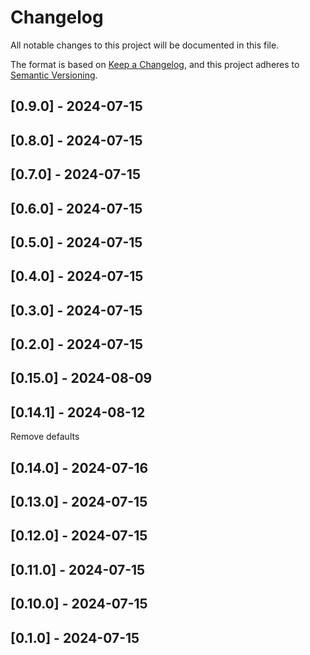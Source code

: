 # Changelog
All notable changes to this project will be documented in this file.

The format is based on [Keep a Changelog](https://keepachangelog.com/en/1.0.0/),
and this project adheres to [Semantic Versioning](https://semver.org/spec/v2.0.0.html).

## [0.9.0] - 2024-07-15


## [0.8.0] - 2024-07-15


## [0.7.0] - 2024-07-15


## [0.6.0] - 2024-07-15


## [0.5.0] - 2024-07-15


## [0.4.0] - 2024-07-15


## [0.3.0] - 2024-07-15


## [0.2.0] - 2024-07-15


## [0.15.0] - 2024-08-09


## [0.14.1] - 2024-08-12
Remove defaults

## [0.14.0] - 2024-07-16


## [0.13.0] - 2024-07-15


## [0.12.0] - 2024-07-15


## [0.11.0] - 2024-07-15


## [0.10.0] - 2024-07-15


## [0.1.0] - 2024-07-15

